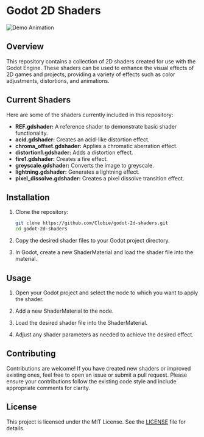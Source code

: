 # Godot 2D Shaders

![Demo Animation](https://github.com/Clobie/Godot-2D-Shaders/blob/main/assets/Godot_v4.2.2-stable_win64_a2frezdB8q.gif?raw=true)

## Overview

This repository contains a collection of 2D shaders created for use with the Godot Engine. These shaders can be used to enhance the visual effects of 2D games and projects, providing a variety of effects such as color adjustments, distortions, and animations.

## Current Shaders

Here are some of the shaders currently included in this repository:

- **REF.gdshader:** A reference shader to demonstrate basic shader functionality.
- **acid.gdshader:** Creates an acid-like distortion effect.
- **chroma_offset.gdshader:** Applies a chromatic aberration effect.
- **distortion1.gdshader:** Adds a distortion effect.
- **fire1.gdshader:** Creates a fire effect.
- **greyscale.gdshader:** Converts the image to greyscale.
- **lightning.gdshader:** Generates a lightning effect.
- **pixel_dissolve.gdshader:** Creates a pixel dissolve transition effect.

## Installation

1. Clone the repository:

    ```bash
    git clone https://github.com/Clobie/godot-2d-shaders.git
    cd godot-2d-shaders
    ```

2. Copy the desired shader files to your Godot project directory.

3. In Godot, create a new ShaderMaterial and load the shader file into the material.

## Usage

1. Open your Godot project and select the node to which you want to apply the shader.

2. Add a new ShaderMaterial to the node.

3. Load the desired shader file into the ShaderMaterial.

4. Adjust any shader parameters as needed to achieve the desired effect.

## Contributing

Contributions are welcome! If you have created new shaders or improved existing ones, feel free to open an issue or submit a pull request. Please ensure your contributions follow the existing code style and include appropriate comments for clarity.

## License

This project is licensed under the MIT License. See the [LICENSE](LICENSE) file for details.
